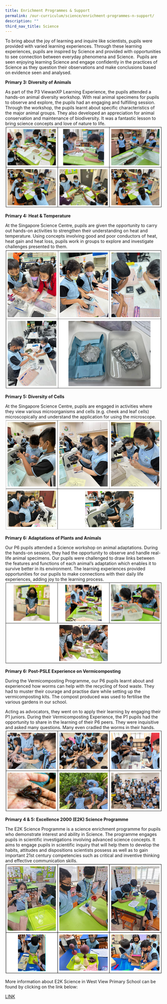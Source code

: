 ```yaml
---
title: Enrichment Programmes & Support
permalink: /our-curriculum/science/enrichment-programmes-n-support/
description: ""
third_nav_title: Science
---
```

To bring about the joy of learning and inquire like scientists, pupils were provided with varied learning experiences. Through these learning experiences, pupils are inspired by Science and provided with opportunities to see connection between everyday phenomena and Science.&nbsp; Pupils are seen enjoying learning Science and engage confidently in the practices of Science as they question their observations and make conclusions based on evidence seen and analysed.&nbsp;

**Primary 3: Diversity of Animals**

As part of the P3 ViewanXP Learning Experience, the pupils attended a hands-on animal diversity workshop. With real animal specimens for pupils to observe and explore, the pupils had an engaging and fulfilling session. Through the workshop, the pupils learnt about specific characteristics of the major animal groups. They also developed an appreciation for animal conservation and maintenance of biodiversity. It was a fantastic lesson to bring science concepts and love of nature to life.
![](/images/Science/p3%20diversity%20of%20animals.png)

**Primary 4: Heat &amp; Temperature**

At the Singapore Science Centre, pupils are given the opportunity to carry out hands-on activities to strengthen their understanding on heat and temperature. Using concepts involving good and poor conductors of heat, heat gain and heat loss, pupils work in groups to explore and investigate challenges presented to them.
![](/images/Science/p4%20heat%20and%20temperature.png)

**Primary 5: Diversity of Cells**

At the Singapore Science Centre, pupils are engaged in activities where they view various microorganisms and cells (e.g. cheek and leaf cells) microscopically and understand the application for using the microscope.
![](/images/Science/p5%20diversity%20of%20cells.png)
  

**Primary 6: Adaptations of Plants and Animals**

Our P6 pupils attended a Science workshop on animal adaptations. During the hands-on session, they had the opportunity to observe and handle real-life animal specimens. Our pupils were challenged to draw links between the features and functions of each animal’s adaptation which enables it to survive better in its environment. The learning experiences provided opportunities for our pupils to make connections with their daily life experiences, adding joy to the learning process.
![](/images/Science/p6%20adaptations%20of%20plants%20and%20animals.png)

**Primary 6: Post-PSLE Experience on Vermicomposting**

During the Vermicomposting Programme, our P6 pupils learnt about and experienced how worms can help with the recycling of food waste. They had to muster their courage and practise dare while setting up the vermicomposting kits. The compost produced was used to fertilise the various gardens in our school.

Acting as advocators, they went on to apply their learning by engaging their P1 juniors. During their Vermicomposting Experience, the P1 pupils had the opportunity to share in the learning of their P6 peers. They were inquisitive and asked many questions. Many even cradled the worms in their hands.
![](/images/Science/p6%20post-psle%20experience%20on%20vermicomposting.png)

**Primary 4 &amp; 5: Excellence 2000 (E2K) Science Programme**


The E2K Science Programme is a science enrichment programme for pupils who demonstrate interest and ability in Science. The programme engages pupils in scientific investigations involving advanced science concepts. It aims to engage pupils in scientific inquiry that will help them to develop the habits, attitudes and dispositions scientists possess as well as to gain important 21st century competencies such as critical and inventive thinking and effective communication skills.
![](/images/Science/p4%20&%205%20excellence%202000%20(e2k)%20science%20programme.png)

More information about E2K Science in West View Primary School can be found by clicking on the link below:

[LINK](https://westviewpri.moe.edu.sg/uniquely-us/da-vinci)